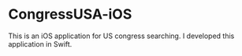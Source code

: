 # CongressUSA-iOS
This is an iOS application for US congress searching. I developed this application in Swift.
